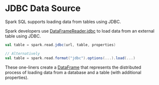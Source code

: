 # JDBC Data Source

Spark SQL supports loading data from tables using JDBC.

Spark developers use [DataFrameReader.jdbc](../DataFrameReader.md#jdbc) to load data from an external table using JDBC.

```scala
val table = spark.read.jdbc(url, table, properties)

// Alternatively
val table = spark.read.format("jdbc").options(...).load(...)
```

These one-liners create a [DataFrame](../DataFrame.md) that represents the distributed process of loading data from a database and a table (with additional properties).
